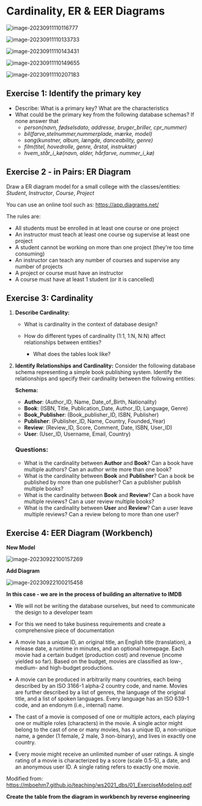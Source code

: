 # Cardinality, ER & EER Diagrams 

![image-20230911110116777](assets/image-20230911110116777.png)



![image-20230911110133733](assets/image-20230911110133733.png)

![image-20230911110143431](assets/image-20230911110143431.png)

![image-20230911110149655](assets/image-20230911110149655.png)

![image-20230911110207183](assets/image-20230911110207183.png)

## Exercise 1: Identify the primary key

- Describe: What is a primary key? What are the characteristics
- What could be the primary key from the following database schemas? If none answer that
  - *person(navn, fødselsdato, addresse, bruger_briller, cpr_nummer)*
  - *bil(farve,stelnummer,nummerplade, mærke, model)*
  - *sang(kunstner, album, længde, danceability, genre)*
  - *film(titel, hovedrolle, genre, årstal, instruktør)*
  - *hvem_står_i_kø(navn, alder, hårfarve, nummer_i_kø)*



## Exercise 2 - in Pairs: ER Diagram

Draw a ER diagram model for a small college with the classes/entities: *Student*, *Instructor*, *Course*, *Project*

You can use an online tool such as: https://app.diagrams.net/

The rules are: 

- All students must be enrolled in at least one course or one project
- An instructor must teach at least one course og supervise at least one project
- A student cannot be working on more than one project (they're too time consuming)
- An instructor can teach any number of courses and supervise any number of projects
- A project or course must have an instructor
- A course must have at least 1 student (or it is cancelled)



## Exercise 3: Cardinality

1. **Describe Cardinality:**

   - What is cardinality in the context of database design?

   - How do different types of cardinality (1:1, 1:N, N:N) affect relationships between entities?

     - What does the tables look like?

       

2. **Identify Relationships and Cardinality:** Consider the following database schema representing a simple book publishing system. Identify the relationships and specify their cardinality between the following entities:

   **Schema:**

   - **Author**: (Author_ID, Name, Date_of_Birth, Nationality)
   - **Book**: (ISBN, Title, Publication_Date, Author_ID, Language, Genre)
   - **Book_Publisher**: (Book_publisher_ID, ISBN, Publisher)
   - **Publisher**: (Publisher_ID, Name, Country, Founded_Year)
   - **Review**: (Review_ID, Score, Comment, Date, ISBN, User_ID)
   - **User**: (User_ID, Username, Email, Country)
   
   ### Questions:
   
   - What is the cardinality between **Author** and **Book**? Can a book have multiple authors? Can an author write more than one book?
   - What is the cardinality between **Book** and **Publisher**? Can a book be published by more than one publisher? Can a publisher publish multiple books?
   - What is the cardinality between **Book** and **Review**? Can a book have multiple reviews? Can a user review multiple books?
   - What is the cardinality between **User** and **Review**? Can a user leave multiple reviews? Can a review belong to more than one user?



## Exercise 4: EER Diagram (Workbench)

**New Model**

![image-20230922100157269](assets/image-20230922100157269.png)

**Add Diagram**

![image-20230922100215458](assets/image-20230922100215458.png)



**In this case - we are in the process of building an alternative to IMDB**

- We will not be writing the database ourselves, but need to communicate the design to a developer team
- For this we need to take business requirements and create a comprehensive piece of documentation

- A movie has a unique ID, an original title, an English title (translation), a release date, a runtime in minutes, and an optional homepage. Each movie had a certain budget (production cost) and revenue (income yielded so far). Based on the budget, movies are classified as low-, medium- and high-budget productions.

- A movie can be produced in arbitrarily many countries, each being described by an ISO 3166-1 alpha-2 country code, and name. Movies are further described by a list of genres, the language of the original title, and a list of spoken languages. Every language has an ISO 639-1 code, and an endonym (i.e., internal) name.

- The cast of a movie is composed of one or multiple actors, each playing one or multiple roles (characters) in the movie. A single actor might belong to the cast of one or many movies, has a unique ID, a non-unique name, a gender (1 female, 2 male, 3 non-binary), and lives in exactly one country.

- Every movie might receive an unlimited number of user ratings. A single rating of a movie is characterized by a score (scale 0.5-5), a date, and an anonymous user ID. A single rating refers to exactly one movie.

Modified from: https://mboehm7.github.io/teaching/ws2021_dbs/01_ExerciseModeling.pdf



**Create the table from the diagram in workbench by reverse engineering**